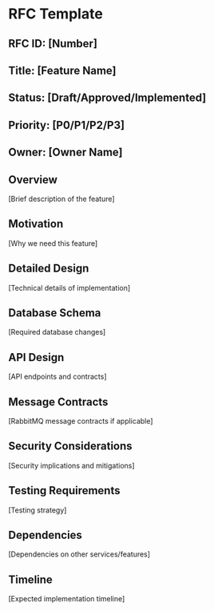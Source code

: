 # RFC Template

## RFC ID: [Number]
## Title: [Feature Name]
## Status: [Draft/Approved/Implemented]
## Priority: [P0/P1/P2/P3]
## Owner: [Owner Name]

## Overview
[Brief description of the feature]

## Motivation
[Why we need this feature]

## Detailed Design
[Technical details of implementation]

## Database Schema
[Required database changes]

## API Design
[API endpoints and contracts]

## Message Contracts
[RabbitMQ message contracts if applicable]

## Security Considerations
[Security implications and mitigations]

## Testing Requirements
[Testing strategy]

## Dependencies
[Dependencies on other services/features]

## Timeline
[Expected implementation timeline] 
